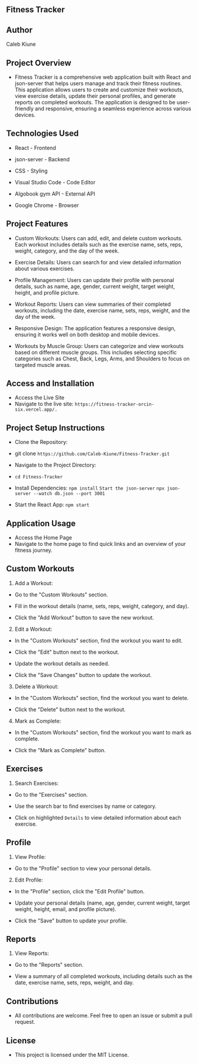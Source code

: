 ## **Fitness Tracker**

## **Author**
Caleb Kiune

## **Project Overview**
- Fitness Tracker is a comprehensive web application built with React and json-server that helps users manage and track their fitness routines. This application allows users to create and customize their workouts, view exercise details, update their personal profiles, and generate reports on completed workouts. The application is designed to be user-friendly and responsive, ensuring a seamless experience across various devices.

## **Technologies Used**
- React - Frontend

- json-server - Backend

- CSS - Styling

- Visual Studio Code - Code Editor

- Algobook gym API - External API

- Google Chrome - Browser

## **Project Features**
- Custom Workouts: Users can add, edit, and delete custom workouts. Each workout includes details such as the exercise name, sets, reps, weight, category, and the day of the week.

- Exercise Details: Users can search for and view detailed information about various exercises.

- Profile Management: Users can update their profile with personal details, such as name, age, gender, current weight, target weight, height, and profile picture.

- Workout Reports: Users can view summaries of their completed workouts, including the date, exercise name, sets, reps, weight, and the day of the week.

- Responsive Design: The application features a responsive design, ensuring it works well on both desktop and mobile devices.

- Workouts by Muscle Group: Users can categorize and view workouts based on different muscle groups. This includes selecting specific categories such as Chest, Back, Legs, Arms, and Shoulders to focus on targeted muscle areas.

## **Access and Installation**
- Access the Live Site
- Navigate to the live site: `https://fitness-tracker-orcin-six.vercel.app/.`

## **Project Setup Instructions**
- Clone the Repository:
- git clone `https://github.com/Caleb-Kiune/Fitness-Tracker.git`

- Navigate to the Project Directory:
- `cd Fitness-Tracker`

- Install Dependencies:
 `npm install`
 `Start the json-server`
 `npx json-server --watch db.json --port 3001`

- Start the React App:
 `npm start`

## **Application Usage**
- Access the Home Page
- Navigate to the home page to find quick links and an     overview of your fitness journey.

## **Custom Workouts**
1. Add a Workout:

- Go to the "Custom Workouts" section.

- Fill in the workout details (name, sets, reps, weight, category, and day).

- Click the "Add Workout" button to save the new workout.

2. Edit a Workout:

- In the "Custom Workouts" section, find the workout you want to edit.

- Click the "Edit" button next to the workout.

- Update the workout details as needed.

- Click the "Save Changes" button to update the workout.

3. Delete a Workout:

- In the "Custom Workouts" section, find the workout you want to delete.

- Click the "Delete" button next to the workout.

4. Mark as Complete:

- In the "Custom Workouts" section, find the workout you want to mark as complete.

- Click the "Mark as Complete" button.

## **Exercises**
1. Search Exercises:

- Go to the "Exercises" section.

- Use the search bar to find exercises by name or category.

- Click on highlighted `Details` to view detailed information about each exercise.

## **Profile**
1. View Profile:

- Go to the "Profile" section to view your personal details.

2. Edit Profile:

- In the "Profile" section, click the "Edit Profile" button.

- Update your personal details (name, age, gender, current weight, target weight, height, email, and profile picture).

- Click the "Save" button to update your profile.

## **Reports**
1. View Reports:

- Go to the "Reports" section.

- View a summary of all completed workouts, including details such as the date, exercise name, sets, reps, weight, and day.

## **Contributions**
- All contributions are welcome. Feel free to open an issue or submit a pull request.

## **License**
- This project is licensed under the MIT License.
